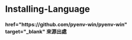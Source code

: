 # Installing-Language

<h3 ><a> href="https://github.com/pyenv-win/pyenv-win" target="_blank" </a>來源出處</h3>

